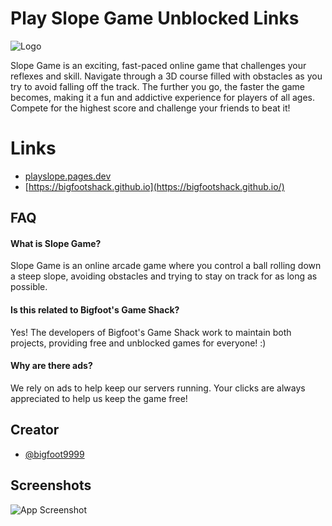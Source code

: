 # Play Slope Game Unblocked Links
![Logo](https://playslope.pages.dev/assets/images/blockposttextlogo.png)

Slope Game is an exciting, fast-paced online game that challenges your reflexes and skill. Navigate through a 3D course filled with obstacles as you try to avoid falling off the track. The further you go, the faster the game becomes, making it a fun and addictive experience for players of all ages. Compete for the highest score and challenge your friends to beat it!

# Links

- [playslope.pages.dev](https://playslope.pages.dev)
- [https://bigfootshack.github.io](https://bigfootshack.github.io/)

## FAQ

#### What is Slope Game?

Slope Game is an online arcade game where you control a ball rolling down a steep slope, avoiding obstacles and trying to stay on track for as long as possible.

#### Is this related to Bigfoot's Game Shack?

Yes! The developers of Bigfoot's Game Shack work to maintain both projects, providing free and unblocked games for everyone! :)

#### Why are there ads?

We rely on ads to help keep our servers running. Your clicks are always appreciated to help us keep the game free!

## Creator

- [@bigfoot9999](https://www.github.com/bigfoot9999)

## Screenshots

![App Screenshot](https://playslope.pages.dev/assets/images/1.jpg)

